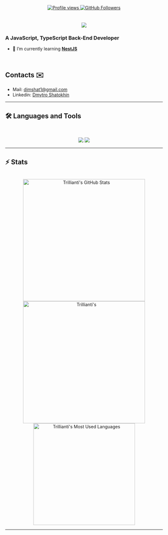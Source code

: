 <p align="center">
  <a href="https://github.com/Trillianti">
    <img src="https://komarev.com/ghpvc/?username=Trillianti&color=blue" alt="Profile views">
  </a>
  <a href="https://github.com/Trillianti?tab=repositories">
    <img src="https://img.shields.io/github/followers/Trillianti?label=Followers&style=social" alt="GitHub Followers">
  </a>
</p>

<h1 align="center">
    <img src="https://readme-typing-svg.herokuapp.com/?font=Inter&size=48&center=true&vCenter=true&width=500&height=70&color=4493F8&duration=4000&lines=Hi+There!+👋;+I'm+Dmytro+Shatokhin!;" />
</h1>

### A JavaScript, TypeScript Back-End Developer

- 🌱 I’m currently learning **[NestJS](https://nestjs.com/)**

<br>

## Contacts ✉️
- Mail: dimshat1@gmail.com
- Linkedin: [Dmytro Shatokhin](https://www.linkedin.com/in/dmytro-shatokhin-735b9a347/)

<hr>

## 🛠️ Languages and Tools

<br>

<p align="center">
  <img src="https://skillicons.dev/icons?i=html,css,sass,tailwind,js,ts,react,vite" />
  <img src="https://skillicons.dev/icons?i=mysql,postgres,prisma,nodejs,git,postman,nestjs,express,python,fastapi,flask,linux,nginx" />
</p>

<hr>

## ⚡️ Stats

<br>

<div align=center>
  <img width=390 src="https://github-readme-stats.vercel.app/api?username=Trillianti&theme=transparent&count_private=true&show_icons=true&rank_icon=github&locale=en" alt="Trillianti's GitHub Stats" />
  <img width=390 src="https://github-readme-streak-stats.herokuapp.com/?user=Trillianti&theme=transparent&count_private=true&border_radius=10&locale=en" alt="Trillianti's" />
  <img width=325 src="https://github-readme-stats.vercel.app/api/top-langs?username=Trillianti&theme=transparent&layout=donut&hide=css&langs_count=8&border_radius=10&show_icons=true&locale=en" alt="Trillianti's Most Used Languages" />
</div>

<hr>
